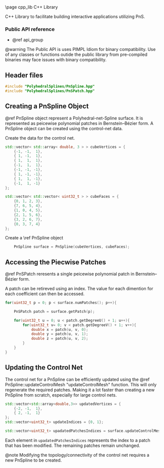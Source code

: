 \page cpp_lib C++ Library

C++ Library to facilitate building interactive applications utilizing PnS.

### Public API reference 
- @ref api_group

@warning The Public API is uses PIMPL Idiom for binary compatibility. Use of any classes or functions outide the public library from pre-compiled binaries may face issues with binary compatibility.

## Header files

```cpp
#include "PolyhedralSplines/PnSpline.hpp"
#include "PolyhedralSplines/PnSPatch.hpp"
```

## Creating a PnSpline Object

@ref PnSpline object represent a Polyhedral-net-Spline surface. It is represented as peicewise polynomial patches in Bernstein–Bézier form. A PnSpline object can be created using the control-net data.

Create the data for the control net.

```cpp
std::vector< std::array< double, 3 > > cubeVertices = {
    {-1, -1,  1},
    { 1, -1,  1},
    { 1,  1,  1},
    {-1,  1,  1},
    {-1, -1, -1},
    { 1, -1, -1},
    { 1,  1, -1},
    {-1,  1, -1}
};

std::vector< std::vector< uint32_t > > cubeFaces = {
    {0, 1, 2, 3},
    {7, 6, 5, 4},
    {1, 0, 4, 5},
    {2, 1, 5, 6},
    {3, 2, 6, 7},
    {0, 3, 7, 4}
};
```
Create a \ref PnSpline object
```cpp
    PnSpline surface = PnSpline(cubeVertices, cubeFaces);
```

## Accessing the Piecwise Patches

@ref PnSPatch reresents a single peicewise polynomial patch in Bernstein–Bézier form.

A patch can be retireved using an index. The value for each dimention for each coefficient can then be accessed.

```cpp
for(uint32_t p = 0; p < surface.numPatches(); p++){

    PnSPatch patch = surface.getPatch(p);

    for(uint32_t u = 0; u < patch.getDegreeU() + 1; u++){
        for(uint32_t v= 0; v < patch.getDegreeV() + 1; v++){
            double x = patch(u, v, 0);
            double y = patch(u, v, 1);
            double z = patch(u, v, 2);
        }
    }
}
```

## Updating the Control Net

The control net for a PnSpline can be efficiently updated using the @ref PnSpline::updateControlMesh "updateControlMesh" function. This will only regenerate the required patches. Making it a lot faster than creating a new PnSpline from scratch, especially for large control nets. 

```cpp
std::vector<std::array<double,3>> updatedVertices = {
    {-2, -1,  1},
    { 2, -1,  1}
};
std::vector<uint32_t> updateIndices = {0, 1};

std::vector<uint32_t> upadatedPatchesIndices = surface.updateControlMesh(updatedVertices, updateIndices);

```

Each element in `upadatedPatchesIndices` represents the index to a patch that has been modified. The remaining patches remain unchanged. 

@note Modifying the topology/connectivity of the control net requires a new PnSpline to be created.